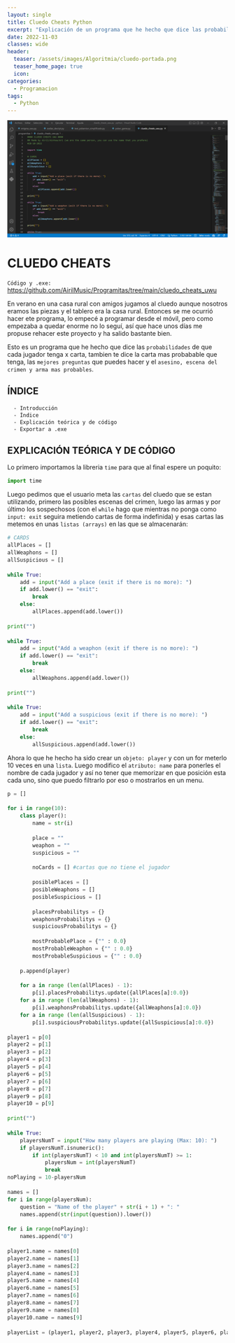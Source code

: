 ```yaml
---
layout: single
title: Cluedo Cheats Python
excerpt: "Explicación de un programa que he hecho que dice las probabilidades de cada persona en el Cluedo, las mejores preguntas..."
date: 2022-11-03
classes: wide
header:
  teaser: /assets/images/Algoritmia/cluedo-portada.png
  teaser_home_page: true
  icon: 
categories:
  - Programacion
tags:  
  - Python
---
```


![](/assets/images/Algoritmia/cluedo-portada.png)

# CLUEDO CHEATS

`Código y .exe:` https://github.com/AirilMusic/Programitas/tree/main/cluedo_cheats_uwu

En verano en una casa rural con amigos jugamos al cluedo aunque nosotros eramos las piezas y el tablero era la casa rural. Entonces se me ocurrió hacer ete programa, lo empecé a programar desde el móvil, pero como empezaba a quedar enorme no lo seguí, así que hace unos días me propuse rehacer este proyecto y ha salido bastante bien.

Esto es un programa que he hecho que dice las `probabilidades` de que cada jugador tenga x carta, tambien te dice la carta mas probabable que tenga, las `mejores preguntas` que puedes hacer y el `asesino, escena del crimen y arma mas probables`.

## ÍNDICE

```
  - Introducción
  - Índice
  - Explicación teórica y de código
  - Exportar a .exe
```

## EXPLICACIÓN TEÓRICA Y DE CÓDIGO

Lo primero importamos la libreria `time` para que al final espere un poquito:

```py
import time
```

Luego pedimos que el usuario meta las `cartas` del cluedo que se estan utilizando, primero las posibles escenas del crimen, luego las armas y por último los sospechosos (con el `while` hago que mientras no ponga como `input: exit` seguira metiendo cartas de forma indefinida) y esas cartas las metemos en unas `listas (arrays)` en las que se almacenarán:

```py
# CARDS
allPlaces = []
allWeaphons = []
allSuspicious = []

while True:
    add = input("Add a place (exit if there is no more): ")
    if add.lower() == "exit":
        break
    else:
        allPlaces.append(add.lower())

print("")

while True:
    add = input("Add a weaphon (exit if there is no more): ")
    if add.lower() == "exit":
        break
    else:
        allWeaphons.append(add.lower())

print("")

while True:
    add = input("Add a suspicious (exit if there is no more): ")
    if add.lower() == "exit":
        break
    else:
        allSuspicious.append(add.lower())
```

Ahora lo que he hecho ha sido crear un `objeto: player` y con un for meterlo 10 veces en una `lista`. Luego modifico el `atributo: name` para ponerles el nombre de cada jugador y así no tener que memorizar en que posición esta cada uno, sino que puedo filtrarlo por eso o mostrarlos en un menu.

```py
p = []

for i in range(10):
    class player():
        name = str(i)
        
        place = ""
        weaphon = ""
        suspicious = ""
        
        noCards = [] #cartas que no tiene el jugador
        
        posiblePlaces = []
        posibleWeaphons = []
        posibleSuspicious = []
        
        placesProbabilitys = {}
        weaphonsProbabilitys = {}
        suspiciousProbabilitys = {}
        
        mostProbablePlace = {"" : 0.0}
        mostProbableWeaphon = {"" : 0.0}
        mostProbableSuspicious = {"" : 0.0}
    
    p.append(player)
    
    for a in range (len(allPlaces) - 1):
        p[i].placesProbabilitys.update({allPlaces[a]:0.0})
    for a in range (len(allWeaphons) - 1):
        p[i].weaphonsProbabilitys.update({allWeaphons[a]:0.0})
    for a in range (len(allSuspicious) - 1):
        p[i].suspiciousProbabilitys.update({allSuspicious[a]:0.0})

player1 = p[0]
player2 = p[1]
player3 = p[2]
player4 = p[3]
player5 = p[4]
player6 = p[5]
player7 = p[6]
player8 = p[7]
player9 = p[8]
player10 = p[9]

print("")

while True:
    playersNumT = input("How many players are playing (Max: 10): ")
    if playersNumT.isnumeric():
        if int(playersNumT) < 10 and int(playersNumT) >= 1:
            playersNum = int(playersNumT)
            break
noPlaying = 10-playersNum

names = []
for i in range(playersNum):
    question = "Name of the player" + str(i + 1) + ": "
    names.append(str(input(question)).lower())

for i in range(noPlaying):
    names.append("0")
    
player1.name = names[0]
player2.name = names[1]
player3.name = names[2]
player4.name = names[3]
player5.name = names[4]
player6.name = names[5]
player7.name = names[6]
player8.name = names[7]
player9.name = names[8]
player10.name = names[9]

playerList = (player1, player2, player3, player4, player5, player6, player8, player9, player10)
```
